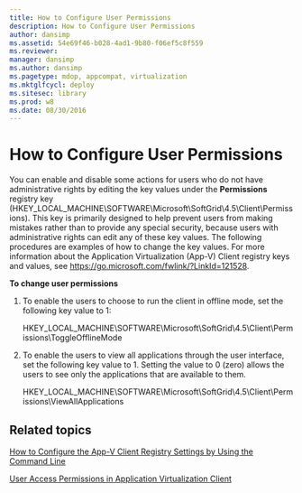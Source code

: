 ```yaml
---
title: How to Configure User Permissions
description: How to Configure User Permissions
author: dansimp
ms.assetid: 54e69f46-b028-4ad1-9b80-f06ef5c8f559
ms.reviewer: 
manager: dansimp
ms.author: dansimp
ms.pagetype: mdop, appcompat, virtualization
ms.mktglfcycl: deploy
ms.sitesec: library
ms.prod: w8
ms.date: 08/30/2016
---
```



# How to Configure User Permissions


You can enable and disable some actions for users who do not have administrative rights by editing the key values under the **Permissions** registry key (HKEY\_LOCAL\_MACHINE\\SOFTWARE\\Microsoft\\SoftGrid\\4.5\\Client\\Permissions). This key is primarily designed to help prevent users from making mistakes rather than to provide any special security, because users with administrative rights can edit any of these key values. The following procedures are examples of how to change the key values. For more information about the Application Virtualization (App-V) Client registry keys and values, see <https://go.microsoft.com/fwlink/?LinkId=121528>.

**To change user permissions**

1.  To enable the users to choose to run the client in offline mode, set the following key value to 1:

    HKEY\_LOCAL\_MACHINE\\SOFTWARE\\Microsoft\\SoftGrid\\4.5\\Client\\Permissions\\ToggleOfflineMode

2.  To enable the users to view all applications through the user interface, set the following key value to 1. Setting the value to 0 (zero) allows the users to see only the applications that are available to them.

    HKEY\_LOCAL\_MACHINE\\SOFTWARE\\Microsoft\\SoftGrid\\4.5\\Client\\Permissions\\ViewAllApplications

## Related topics


[How to Configure the App-V Client Registry Settings by Using the Command Line](how-to-configure-the-app-v-client-registry-settings-by-using-the-command-line.md)

[User Access Permissions in Application Virtualization Client](user-access-permissions-in-application-virtualization-client.md)

 

 





